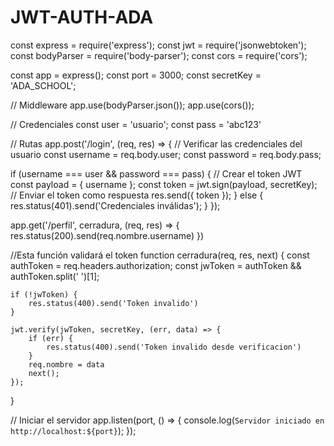 # JWT-AUTH-ADA

const express = require('express');
const jwt = require('jsonwebtoken');
const bodyParser = require('body-parser');
const cors = require('cors');

const app = express();
const port = 3000;
const secretKey = 'ADA_SCHOOL';

// Middleware
app.use(bodyParser.json());
app.use(cors());

// Credenciales
const user = 'usuario';
const pass = 'abc123'


// Rutas
app.post('/login', (req, res) => {
  // Verificar las credenciales del usuario
  const username = req.body.user;
  const password = req.body.pass;

  if (username === user && password === pass) {
    // Crear el token JWT
    const payload = { username };
    const token = jwt.sign(payload, secretKey);
    // Enviar el token como respuesta
    res.send({ token });
  } else {
    res.status(401).send('Credenciales inválidas');
  }
});

app.get('/perfil', cerradura, (req, res) => {
    res.status(200).send(req.nombre.username)
})

//Esta función validará el token
function cerradura(req, res, next) {
    const authToken = req.headers.authorization;
    const jwToken = authToken && authToken.split(' ')[1];

    if (!jwToken) {
        res.status(400).send('Token invalido')
    }

    jwt.verify(jwToken, secretKey, (err, data) => {
        if (err) {
            res.status(400).send('Token invalido desde verificacion')
        }
        req.nombre = data
        next();
    });
}

// Iniciar el servidor
app.listen(port, () => {
  console.log(`Servidor iniciado en http://localhost:${port}`);
});
